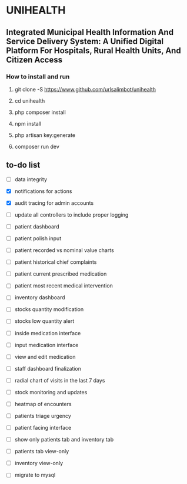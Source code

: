 # UNIHEALTH
## Integrated Municipal Health Information And Service Delivery System: A Unified Digital Platform For Hospitals, Rural Health Units, And Citizen Access

### How to install and run 
1. git clone -S https://www.github.com/urlsalimbot/unihealth

2. cd unihealth

3. php composer install
4. npm install

5. php artisan key:generate

6. composer run dev


## to-do list

- [ ] data integrity
- [x] notifications for actions
- [x] audit tracing for admin accounts
- [ ] update all controllers to include proper logging

- [ ] patient dashboard
- [ ] patient polish input 
- [ ] patient recorded vs nominal value charts
- [ ] patient historical chief complaints
- [ ] patient current prescribed medication
- [ ] patient most recent medical intervention

- [ ] inventory dashboard
- [ ] stocks quantity modification
- [ ] stocks low quantity alert
- [ ] inside medication interface 
- [ ] input medication interface
- [ ] view and edit medication

- [ ] staff dashboard finalization
- [ ] radial chart of visits in the last 7 days
- [ ] stock monitoring and updates
- [ ] heatmap of encounters
- [ ] patients triage urgency

- [ ] patient facing interface
- [ ] show only patients tab and inventory tab
- [ ] patients tab view-only
- [ ] inventory view-only

- [ ] migrate to mysql
